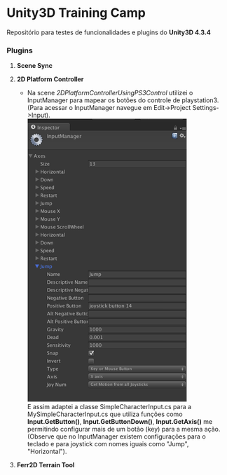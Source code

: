 Unity3D Training Camp
=================

Repositório para testes de funcionalidades e plugins do **Unity3D 4.3.4**


### Plugins

1. **Scene Sync**
2. **2D Platform Controller**
		
	* Na scene _2DPlatformControllerUsingPS3Control_ utilizei o InputManager para mapear os botões do controle de playstation3.    
	(Para acessar o InputManager navegue em Edit->Project Settings->Input).   	
	![image](https://raw.githubusercontent.com/nvieirarafael/unityTrainingCamp/master/ReadmeFiles/InputManager.png)   	
	E assim adaptei a classe SimpleCharacterInput.cs para a MySimpleCharacterInput.cs que utiliza funções como **Input.GetButton()**, **Input.GetButtonDown()**, **Input.GetAxis()** me permitindo configurar mais de um botão (key) para a mesma ação. (Observe que no InputManager existem configurações para o teclado e para joystick com nomes iguais como "Jump", "Horizontal").


3. **Ferr2D Terrain Tool**




